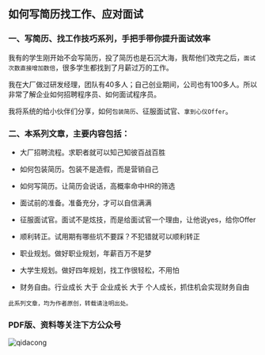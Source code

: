
## 如何写简历找工作、应对面试

### 一、写简历、找工作技巧系列，手把手带你提升面试效率

我有的学生刚开始不会写简历，投了简历也是石沉大海，我帮他们改完之后，`面试次数直接增加数倍`，很多学生都找到了月薪过万的工作。

我在大厂做过研发经理，团队有40多人；自己创业期间，公司也有100多人。所以非常了解企业如何招聘程序员、如何面试程序员。

我将系统的给小伙伴们分享，如何`包装简历`、征服面试官、`拿到心仪Offer`。

### 二、本系列文章，主要内容包括：

- 大厂招聘流程。求职者就可以知己知彼百战百胜

- 如何包装简历。包装不是造假，而是营销自己

- 如何写简历。让简历会说话，高概率命中HR的筛选

- 面试前的准备。准备充分，才可以自信满满

- 征服面试官。面试不是炫技，而是给面试官一个理由，让他说yes，给你Offer

- 顺利转正。试用期有哪些坑不要踩？不犯错就可以顺利转正

- 职业规划。做好职业规划，年薪百万不是梦

- 大学生规划。做好四年规划，找工作很轻松，不用怕

- 财务自由。行业成长 大于 企业成长 大于 个人成长，抓住机会实现财务自由


`此系列文章，均为作者原创，转载请注明出处。`


### PDF版、资料等关注下方公众号 

![qidacong](https://cdn.jsdelivr.net/gh/qidacong/blob-img@master/20220520/qidacong.4z0s3ud9vm80.webp)
